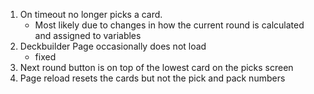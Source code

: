 1. On timeout no longer picks a card.
    * Most likely due to changes in how the current round is calculated and assigned to variables 
2. Deckbuilder Page occasionally does not load
    * fixed
3. Next round button is on top of the lowest card on the picks screen
4. Page reload resets the cards but not the pick and pack numbers